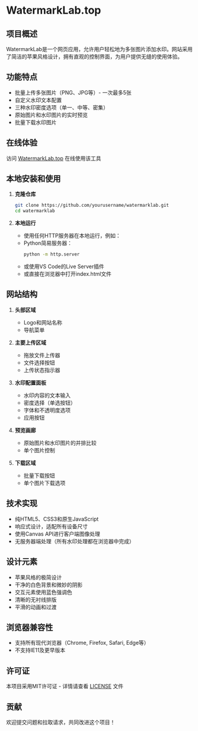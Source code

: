 # WatermarkLab.top

## 项目概述
WatermarkLab是一个网页应用，允许用户轻松地为多张图片添加水印。网站采用了简洁的苹果风格设计，拥有直观的控制界面，为用户提供无缝的使用体验。

## 功能特点
- 批量上传多张图片（PNG、JPG等）- 一次最多5张
- 自定义水印文本配置
- 三种水印密度选项（单一、中等、密集）
- 原始图片和水印图片的实时预览
- 批量下载水印图片

## 在线体验
访问 [WatermarkLab.top](https://watermarklab.top) 在线使用该工具

## 本地安装和使用
1. **克隆仓库**
   ```bash
   git clone https://github.com/yourusername/watermarklab.git
   cd watermarklab
   ```

2. **本地运行**
   - 使用任何HTTP服务器在本地运行，例如：
   - Python简易服务器：
     ```bash
     python -m http.server
     ```
   - 或使用VS Code的Live Server插件
   - 或直接在浏览器中打开index.html文件

## 网站结构
1. **头部区域**
   - Logo和网站名称
   - 导航菜单

2. **主要上传区域**
   - 拖放文件上传器
   - 文件选择按钮
   - 上传状态指示器

3. **水印配置面板**
   - 水印内容的文本输入
   - 密度选择（单选按钮）
   - 字体和不透明度选项
   - 应用按钮

4. **预览画廊**
   - 原始图片和水印图片的并排比较
   - 单个图片控制

5. **下载区域**
   - 批量下载按钮
   - 单个图片下载选项

## 技术实现
- 纯HTML5、CSS3和原生JavaScript
- 响应式设计，适配所有设备尺寸
- 使用Canvas API进行客户端图像处理
- 无服务器端处理（所有水印处理都在浏览器中完成）

## 设计元素
- 苹果风格的极简设计
- 干净的白色背景和微妙的阴影
- 交互元素使用蓝色强调色
- 清晰的无衬线排版
- 平滑的动画和过渡

## 浏览器兼容性
- 支持所有现代浏览器（Chrome, Firefox, Safari, Edge等）
- 不支持IE11及更早版本

## 许可证
本项目采用MIT许可证 - 详情请查看 [LICENSE](LICENSE) 文件

## 贡献
欢迎提交问题和拉取请求，共同改进这个项目！ 